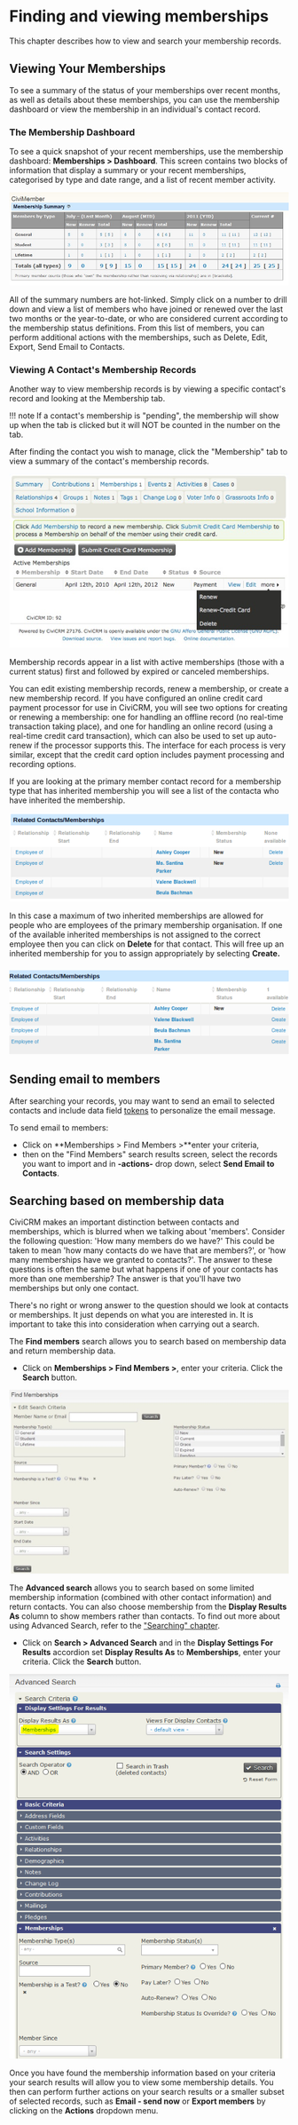 # Finding and viewing memberships

This chapter describes how to view and search your membership records.

## Viewing Your Memberships

To see a summary of the status of your memberships over recent months,
as well as details about these memberships, you can use the membership
dashboard or view the membership in an individual's contact record.

### The Membership Dashboard

To see a quick snapshot of your recent memberships, use the membership
dashboard: **Memberships > Dashboard**. This screen contains two
blocks of information that display a summary or your recent memberships,
categorised by type and date range, and a list of recent member
activity.

![image](../img/CiviCRM-CiviMember-Memebership-Summary_2.jpg)


All of the summary numbers are hot-linked. Simply click on a number to
drill down and view a list of members who have joined or renewed over
the last two months or the year-to-date, or who are considered current
according to the membership status definitions. From this list of
members, you can perform additional actions with the memberships, such
as Delete, Edit, Export, Send Email to Contacts.

### Viewing A Contact's Membership Records

Another way to view membership records is by viewing a specific
contact's record and looking at the Membership tab. 

!!! note
    If a contact's membership is "pending", the membership will show up when 
    the tab is clicked but it will NOT be counted in the number on the tab.

After finding the contact you wish to manage, click the "Membership" tab to 
view a summary of the contact's membership records.

![image](../img/CiviCRM_update-CiviCore-Contact_MembershipTabs-en.jpg)

Membership records appear in a list with active memberships (those with
a current status) first and followed by expired or canceled memberships.

You can edit existing membership records, renew a membership, or create
a new membership record. If you have configured an online credit card
payment processor for use in CiviCRM, you will see two options for
creating or renewing a membership: one for handling an offline record
(no real-time transaction taking place), and one for handling an online
record (using a real-time credit card transaction), which can also be
used to set up auto-renew if the processor supports this. The interface
for each process is very similar, except that the credit card option
includes payment processing and recording options.

If you are looking at the primary member contact record for a
membership type that has inherited membership you will see a list of the
contacta who have inherited the membership.

![image](../img/membership_everyday_for_limited_inherited.png)

In this case a maximum of two inherited memberships are allowed for
people who are employees of the primary membership organisation. If one
of the available inherited memberships is not assigned to the correct
employee then you can click on **Delete** for that contact. This will
free up an inherited membership for you to assign appropriately by
selecting **Create.**

### ![image](../img/membership_everyday_for_limited_inheritedp2.png)

## Sending email to members

After searching your records, you may want to send an email to selected
contacts and include data field [tokens](/common-workflows/tokens-and-mail-merge.md) to personalize the email message.

To send email to members:

-   Click on **Memberships > Find Members >**enter your criteria,
-   then on the "Find Members" search results screen, select the records
    you want to import and in **-actions-** drop down, select **Send
    Email to Contacts**.


## Searching based on membership data

CiviCRM makes an important distinction between contacts and memberships,
which is blurred when we talking about 'members'. Consider the
following question: 'How many members do we have?' This could be taken
to mean 'how many contacts do we have that are members?', or 'how many
memberships have we granted to contacts?'. The answer to these
questions is often the same but what happens if one of your contacts has
more than one membership? The answer is that you'll have two
memberships but only one contact.

There's no right or wrong answer to the question should we look at
contacts or memberships. It just depends on what you are interested
in. It is important to take this into consideration when carrying out a
search.

The **Find members** search allows you to search based on membership
data and return membership data.

-   Click on **Memberships > Find Members >**, enter your criteria.
    Click the **Search** button.

![image](../img/memberships%20find%20memberships.JPG)

The **Advanced search** allows you to search based on some limited
membership information (combined with other contact information) and
return contacts. You can also choose membership from the **Display
Results As** column to show members rather than contacts. To find out
more about using Advanced Search, refer to the ["Searching" chapter](/the-user-interface/searching/).

-   Click on **Search > Advanced Search** and in the **Display Settings For Results** accordion set **Display Results As** to **Memberships**, enter your criteria.
     Click the **Search** button.


![image](../img/z_sprint14_display_Results_as_1.png)

Once you have found the membership information based on your criteria your search results will allow you to view some membership details. You then can perform further
actions on your search results or a smaller subset of selected records,
such as **Email - send now** or **Export members** by clicking
on the **Actions** dropdown menu.

